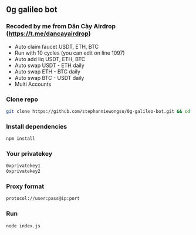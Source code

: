 ## 0g galileo bot 
### Recoded by me from Dân Cày Airdrop (https://t.me/dancayairdrop)


- Auto claim faucet USDT, ETH, BTC 
- Run with 10 cycles (you can edit on line 1097)
- Auto add liq USDT, ETH, BTC 
- Auto swap USDT - ETH daily
- Auto swap ETH - BTC daily
- Auto swap BTC - USDT daily
- Multi Accounts



### Clone repo
```bash
git clone https://github.com/stephanniewongso/0g-galileo-bot.git && cd 0g-galileo-bot
```
### Install dependencies
```bash
npm install
```
### Your privatekey
```bash
0xprivatekey1
0xprivatekey2
```
### Proxy format
```bash
protocol://user:pass@ip:port
```
### Run
```bash
node index.js
```
